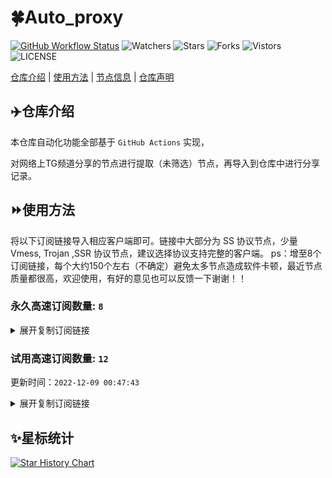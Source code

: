 # 🍀Auto_proxy
[![GitHub Workflow Status](https://img.shields.io/github/workflow/status/cdcyry/TG/sub_merge?label=sub_merge)](https://github.com/cdcyry/TG/actions/workflows/main.yml) 
![Watchers](https://img.shields.io/github/watchers/cdcyry/TG) ![Stars](https://img.shields.io/github/stars/cdcyry/TG) ![Forks](https://img.shields.io/github/forks/cdcyry/TG) ![Vistors](https://visitor-badge.laobi.icu/badge?page_id=cdcyry.TG) ![LICENSE](https://img.shields.io/badge/license-CC%20BY--SA%204.0-green.svg)

[仓库介绍](https://github.com/cdcyry/TG#仓库介绍) | [使用方法](https://github.com/cdcyry/TG#使用方法) | [节点信息](https://github.com/cdcyry/TG#节点信息) | [仓库声明](https://github.com/cdcyry/TG#仓库声明)

## ✈️仓库介绍
本仓库自动化功能全部基于 `GitHub Actions` 实现，

对网络上TG频道分享的节点进行提取（未筛选）节点，再导入到仓库中进行分享记录。

## ⏩使用方法
将以下订阅链接导入相应客户端即可。链接中大部分为 SS 协议节点，少量 Vmess, Trojan ,SSR 协议节点，建议选择协议支持完整的客户端。
ps：增至8个订阅链接，每个大约150个左右（不确定）避免太多节点造成软件卡顿，最近节点质量都很高，欢迎使用，有好的意见也可以反馈一下谢谢！！

### 永久高速订阅数量: `8`

<details>
  <summary>展开复制订阅链接</summary>

  
- [多协议Base64编码](https://raw.githubusercontent.com/cdcyry/TG/main/Long_term_subscription1)
`https://raw.githubusercontent.com/cdcyry/TG/main/Long_term_subscription_num`
`节点总数: 941`

- [多协议Base64编码](https://raw.githubusercontent.com/cdcyry/TG/main/Long_term_subscription1)
`https://raw.githubusercontent.com/cdcyry/TG/main/Long_term_subscription1`
`合并节点总数: 118`

- [多协议Base64编码](https://raw.githubusercontent.com/cdcyry/TG/main/Long_term_subscription2)
`https://raw.githubusercontent.com/cdcyry/TG/main/Long_term_subscription2`
`合并节点总数: 118`

- [多协议Base64编码](https://raw.githubusercontent.com/cdcyry/TG/main/Long_term_subscription3)
`https://raw.githubusercontent.com/cdcyry/TG/main/Long_term_subscription3`
`合并节点总数: 118`

- [多协议Base64编码](https://raw.githubusercontent.com/cdcyry/TG/main/Long_term_subscription4)
`https://raw.githubusercontent.com/cdcyry/TG/main/Long_term_subscription4`
`合并节点总数: 118`

- [多协议Base64编码](https://raw.githubusercontent.com/cdcyry/TG/main/Long_term_subscription5)
`https://raw.githubusercontent.com/cdcyry/TG/main/Long_term_subscription5`
`合并节点总数: 118`

- [多协议Base64编码](https://raw.githubusercontent.com/cdcyry/TG/main/Long_term_subscription6)
`https://raw.githubusercontent.com/cdcyry/TG/main/Long_term_subscription6`
`合并节点总数: 118`

- [多协议Base64编码](https://raw.githubusercontent.com/cdcyry/TG/main/Long_term_subscription7)
`https://raw.githubusercontent.com/cdcyry/TG/main/Long_term_subscription7`
`合并节点总数: 118`

- [多协议Base64编码](https://raw.githubusercontent.com/cdcyry/TG/main/Long_term_subscription8)
`https://raw.githubusercontent.com/cdcyry/TG/main/Long_term_subscription8`
`合并节点总数: 115`

- [clash订阅]([https://raw.githubusercontent.com/cdcyry/TG/main/Long_term_subscription1.yaml](https://jsd.cdn.zzko.cn/gh/cdcyry/TG@main/Long_term_subscription1.yaml))
`[https://raw.githubusercontent.com/cdcyry/TG/main/Long_term_subscription1.yaml](https://jsd.cdn.zzko.cn/gh/cdcyry/TG@main/Long_term_subscription1.yaml)`


- [clash订阅](https://raw.githubusercontent.com/cdcyry/TG/main/Long_term_subscription2.yaml)
`https://raw.githubusercontent.com/cdcyry/TG/main/Long_term_subscription2.yaml`


- [clash订阅](https://raw.githubusercontent.com/cdcyry/TG/main/Long_term_subscription3.yaml)
`https://raw.githubusercontent.com/cdcyry/TG/main/Long_term_subscription3.yaml`
  
</details>


### 试用高速订阅数量: `12`
更新时间：`2022-12-09 00:47:43`



<details>
  <summary>展开复制订阅链接</summary>  

















































































































>试用订阅：
`https://cloud.hhygj.xyz/api/v1/client/subscribe?token=ff3c3121fb1851a592bff605740f0a06`




>试用订阅：
`https://cloud.hhygj.xyz/api/v1/client/subscribe?token=2dda38418a7ae8e05c0d24eef00618ec`




>试用订阅：
`https://user.bafang.vip/api/v1/client/subscribe?token=951bb5c6aba232ab76f54a2cb75b231e`




>试用订阅：
`https://user.bafang.vip/api/v1/client/subscribe?token=fc75f77b6365fe23045418a89e453e3a`




>试用订阅：
`https://www.bfyun.top/api/v1/client/subscribe?token=792060249f5ba81bcd9e6146747812ff`




>试用订阅：
`https://www.bfyun.top/api/v1/client/subscribe?token=729647ccd4a8460b0b1c1b5fab45dfbf`




>试用订阅：
`https://meal.leftright.buzz/api/v1/client/subscribe?token=76d0f89ec4672826fa5ba260acf832b1`




>试用订阅：
`https://meal.leftright.buzz/api/v1/client/subscribe?token=4b7ed3dc93734073d1b0726d2b5bdfbf`




>试用订阅：
`https://www.dgycom.com/api/v1/client/subscribe?token=aceae3f25573d814b27c4ed67d4b1349`




>试用订阅：
`https://www.dgycom.com/api/v1/client/subscribe?token=d00625e0c2c43f67c752a5079efa6f5e`




>试用订阅：
`https://console.ly520.me/api/v1/client/subscribe?token=096daa33304a7be95413da5c689bbe7e`




>试用订阅：
`https://console.ly520.me/api/v1/client/subscribe?token=63d6a338e4eb44487e0ae308e1c7125c`



</details>

## ✨星标统计
[![Star History Chart](https://api.star-history.com/svg?repos=bytebase/star-history&type=Date)](https://star-history.com/#bytebase/star-history&Date)

